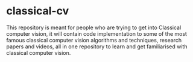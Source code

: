 # classical-cv
This repository is meant for people who are trying to get into Classical computer vision, it will contain code implementation to some of the most famous classical computer vision algorithms and techniques, research papers and videos, all in one repository to learn and get familiarised with classical computer vision.
